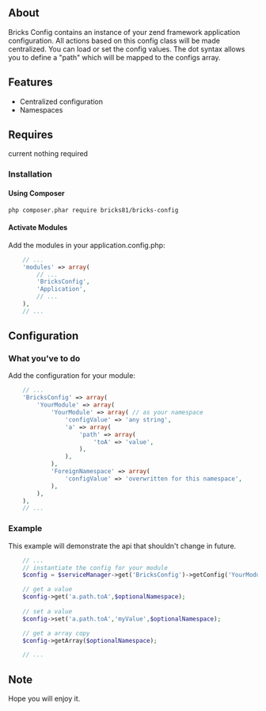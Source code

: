 ## About

Bricks Config contains an instance of your zend framework application configuration. All actions based on this config class will be made centralized.
You can load or set the config values. The dot syntax allows you to define a "path" which will be mapped to the configs array.
 

## Features
- Centralized configuration
- Namespaces

## Requires
current nothing required

### Installation

#### Using Composer

    php composer.phar require bricks81/bricks-config

#### Activate Modules

Add the modules in your application.config.php:

```php
	// ...    
	'modules' => array(
    	// ...
    	'BricksConfig',
    	'Application',
    	// ...	
    ),
	// ...
```

## Configuration

### What you've to do

Add the configuration for your module:

```php
	// ...
	'BricksConfig' => array(
		'YourModule' => array(
			'YourModule' => array( // as your namespace
				'configValue' => 'any string',
				'a' => array(
					'path' => array(
						'toA' => 'value',
					),
				),				
			),			
			'ForeignNamespace' => array(
				'configValue' => 'overwritten for this namespace',
			),
		),
	),	
	// ...
```

### Example

This example will demonstrate the api that shouldn't change in future.

```php
	// ...
	// instantiate the config for your module
	$config = $serviceManager->get('BricksConfig')->getConfig('YourModule');

	// get a value
	$config->get('a.path.toA',$optionalNamespace);
	
	// set a value
	$config->set('a.path.toA','myValue',$optionalNamespace);

	// get a array copy
	$config->getArray($optionalNamespace);

	// ...
```

## Note

Hope you will enjoy it.